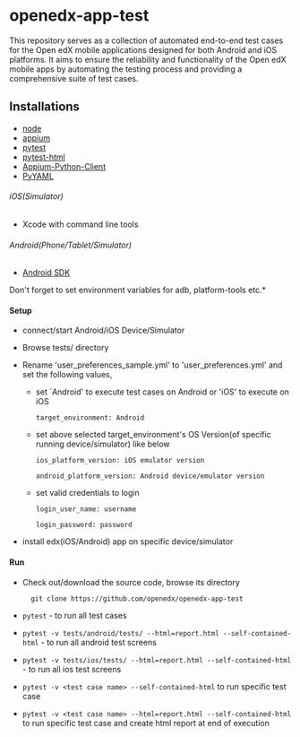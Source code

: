 # openedx-app-test
This repository serves as a collection of automated end-to-end test cases for the Open edX mobile applications designed for both Android and iOS platforms. 
It aims to ensure the reliability and functionality of the Open edX mobile apps by automating the testing process and providing a comprehensive suite of test cases.

## Installations
- [node](https://nodejs.org/en/)
- [appium](http://appium.io/)
- [pytest](https://docs.pytest.org/en/latest/getting-started.html)
- [pytest-html](https://pypi.python.org/pypi/pytest-html/)
- [Appium-Python-Client](https://pypi.org/project/Appium-Python-Client/)
- [PyYAML](https://pypi.org/project/PyYAML/)

###### iOS(Simulator)
 - Xcode with command line tools

###### Android(Phone/Tablet/Simulator)
 - [Android SDK](https://developer.android.com/studio/index.html)

 Don't forget to set environment variables for adb, platform-tools etc.*

#### Setup
- connect/start Android/iOS Device/Simulator
- Browse tests/ directory 
- Rename 'user_preferences_sample.yml' to 'user_preferences.yml' and set the following values, 

    - set `Android' to execute test cases on Android or 'iOS' to execute on iOS

          target_environment: Android

    - set above selected target_environment's OS Version(of specific running device/simulator) like below

          ios_platform_version: iOS emulator version 

          android_platform_version: Android device/emulator version

    - set valid credentials to login

          login_user_name: username 

          login_password: password 

- install edx(iOS/Android) app on specific device/simulator

#### Run
- Check out/download the source code, browse its directory

        git clone https://github.com/openedx/openedx-app-test

- `pytest` - to run all test cases

- `pytest -v tests/android/tests/ --html=report.html --self-contained-html` - to run all android test screens

- `pytest -v tests/ios/tests/ --html=report.html --self-contained-html` - to run all ios test screens

- `pytest -v <test case name> --self-contained-html` to run specific test case

- `pytest -v <test case name> --html=report.html --self-contained-html` to run specific test case and create html report at end of execution
